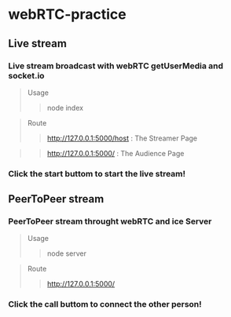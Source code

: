 # webRTC-practice

## Live stream
### Live stream broadcast with webRTC getUserMedia and socket.io
> Usage
>>node index

> Route
>>http://127.0.0.1:5000/host : The Streamer Page

>>http://127.0.0.1:5000/ : The Audience Page

### Click the start buttom to start the live stream!

## PeerToPeer stream
### PeerToPeer stream throught webRTC and ice Server
> Usage
>>node server

> Route
>>http://127.0.0.1:5000/ 

### Click the call buttom to connect the other person!
